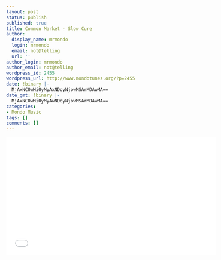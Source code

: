 ```yaml
---
layout: post
status: publish
published: true
title: Common Market - Slow Cure
author:
  display_name: mrmondo
  login: mrmondo
  email: not@telling
  url: ''
author_login: mrmondo
author_email: not@telling
wordpress_id: 2455
wordpress_url: http://www.mondotunes.org/?p=2455
date: !binary |-
  MjAxNC0wMi0yMyAxNDoyNjowMSArMDAwMA==
date_gmt: !binary |-
  MjAxNC0wMi0yMyAwNDoyNjowMSArMDAwMA==
categories:
- Mondo Music
tags: []
comments: []
---
```

<iframe width="560" height="315" src="//www.youtube.com/embed/q1VHKORLKys" frameborder="0"> </iframe>
